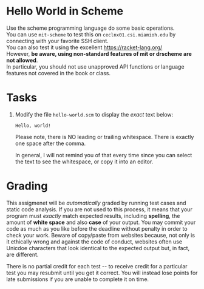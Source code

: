 # Hello World in Scheme

Use the scheme programming language do some basic operations.  
You can use `mit-scheme` to test this on `ceclnx01.csi.miamioh.edu` by connecting with your favorite SSH client.  
You can also test it using the excellent https://racket-lang.org/   
However, **be aware, using non-standard features of mit or drscheme are not allowed**.  
In particular, you should not use unapproved API functions or language features not covered in the book or class. 

#  Tasks
1.  Modify the file `hello-world.scm`  to display the _exact_ text below:
    ```
    Hello, world!
    ```
    Please note, there is NO leading or trailing whitespace.   There is exactly one space after the comma. 
      
    In general, I will not remind you of that every time since you can select the text to see the whitespace, or copy it into an editor. 

# Grading
This assigmenet will be _automatically_ graded by running test cases and static code analysis. 
If you are not used to this process, it means that your program must _exactly_ match expected results, including __spelling__, the amount of __white space__ and also __case__ of  your output. You may commit your code as much as you like before the deadline without penalty in order to check your work.  Beware of copy/paste from websites because, not only is it ethically wrong and against the code of conduct, websites often use Unicdoe characters that look identical to the expected output but, in fact, are different. 

There is no partial credit for each test -- to receive credit for a particular test you may resubmit until you get it correct. You will instead lose points for late submissions if you are unable to complete it on time. 
